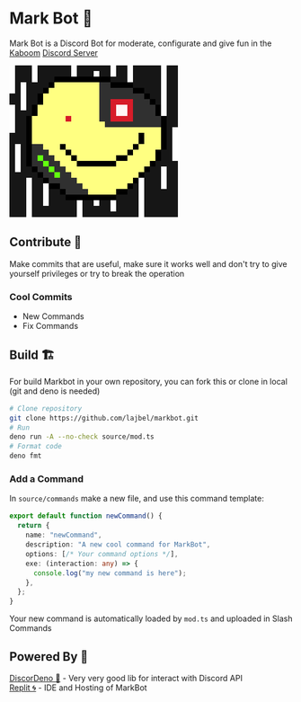 # Mark Bot 🤖

Mark Bot is a Discord Bot for moderate, configurate and give fun in the
[Kaboom](https://github.com/replit/kaboom)
[Discord Server](https://discord.gg/rD8GQqdxqe)

![mark](markbot.png)

## Contribute 🎉

Make commits that are useful, make sure it works well and don't try to give
yourself privileges or try to break the operation

### Cool Commits

- New Commands
- Fix Commands

## Build 🏗️

For build Markbot in your own repository, you can fork this or clone in local
(git and deno is needed)

```sh
# Clone repository
git clone https://github.com/lajbel/markbot.git
# Run
deno run -A --no-check source/mod.ts
# Format code
deno fmt
```

### Add a Command

In `source/commands` make a new file, and use this command template:

```ts
export default function newCommand() {
  return {
    name: "newCommand",
    description: "A new cool command for MarkBot",
    options: [/* Your command options */],
    exe: (interaction: any) => {
      console.log("my new command is here");
    },
  };
}
```

Your new command is automatically loaded by `mod.ts` and uploaded in Slash
Commands

## Powered By 🚀

[DiscorDeno 🦕](https://github.com/discordeno/discordeno) - Very very good lib
for interact with Discord API <br> [Replit 🌀](https://replit.com) - IDE and
Hosting of MarkBot
